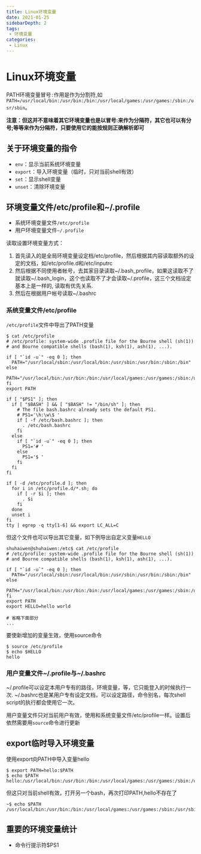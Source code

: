 ```yaml
---
title: Linux环境变量
date: 2021-01-25
sidebarDepth: 2
tags:
 - 环境变量
categories:
 - Linux
---
```


# Linux环境变量
PATH环境变量冒号`:`作用是作为分割符,如`PATH=/usr/local/bin:/usr/bin:/bin:/usr/local/games:/usr/games:/sbin:/usr/sbin`。

**注意：但这并不意味着其它环境变量也是以冒号:来作为分隔符，其它也可以有分号;等等来作为分隔符，只要使用它的能按规则正确解析即可**
## 关于环境变量的指令
- `env`：显示当前系统环境变量
- `export`：导入环境变量（临时，只对当前shell有效）
- `set`：显示shell变量
- `unset`：清除环境变量

## 环境变量文件/etc/profile和~/.profile
- 系统环境变量文件`/etc/profile`
- 用户环境变量文件`~/.profile`

读取设置环境变量方式：
1. 首先读入的是全局环境变量设定档/etc/profile，然后根据其内容读取额外的设定的文档，如/etc/profile.d和/etc/inputrc
2. 然后根据不同使用者帐号，去其家目录读取~/.bash_profile，如果这读取不了就读取~/.bash_login，这个也读取不了才会读取~/.profile，这三个文档设定基本上是一样的, 读取有优先关系.
3. 然后在根据用户帐号读取~/.bashrc

### 系统变量文件/etc/profile
`/etc/profile`文件中导出了PATH变量
```shellsession
$ cat /etc/profile
# /etc/profile: system-wide .profile file for the Bourne shell (sh(1))
# and Bourne compatible shells (bash(1), ksh(1), ash(1), ...).

if [ "`id -u`" -eq 0 ]; then
  PATH="/usr/local/sbin:/usr/local/bin:/usr/sbin:/usr/bin:/sbin:/bin"
else
  PATH="/usr/local/bin:/usr/bin:/bin:/usr/local/games:/usr/games:/sbin:/usr/sbin"
fi
export PATH

if [ "$PS1" ]; then
  if [ "$BASH" ] && [ "$BASH" != "/bin/sh" ]; then
    # The file bash.bashrc already sets the default PS1.
    # PS1='\h:\w\$ '
    if [ -f /etc/bash.bashrc ]; then
      . /etc/bash.bashrc
    fi
  else
    if [ "`id -u`" -eq 0 ]; then
      PS1='# '
    else
      PS1='$ '
    fi
  fi
fi

if [ -d /etc/profile.d ]; then
  for i in /etc/profile.d/*.sh; do
    if [ -r $i ]; then
      . $i
    fi
  done
  unset i
fi
tty | egrep -q tty[1-6] && export LC_ALL=C
```
但这个文件也可以导出其它变量，如下例导出自定义变量`HELLO`
```shellsession
shuhaiwen@shuhaiwen:/etc$ cat /etc/profile
# /etc/profile: system-wide .profile file for the Bourne shell (sh(1))
# and Bourne compatible shells (bash(1), ksh(1), ash(1), ...).

if [ "`id -u`" -eq 0 ]; then
  PATH="/usr/local/sbin:/usr/local/bin:/usr/sbin:/usr/bin:/sbin:/bin"
else
  PATH="/usr/local/bin:/usr/bin:/bin:/usr/local/games:/usr/games:/sbin:/usr/sbin"
fi
export PATH
export HELLO=hello world

# 省略下面部分
...
```
要使新增加的变量生效，使用source命令
```shellsession
$ source /etc/profile
$ echo $HELLO
hello
```
### 用户变量文件~/.profile与~/.bashrc
~/.profile可以设定本用户专有的路径，环境变量，等，它只能登入的时候执行一次. ~/.bashrc也是某用户专有设定文档，可以设定路径，命令别名，每次shell script的执行都会使用它一次。

用户变量文件只对当前用户有效，使用和系统变量文件/etc/profile一样。设置后依然需要用`source`命令进行更新
## export临时导入环境变量
使用export向PATH中导入变量hello
```shellsession
$ export PATH=hello:$PATH
$ echo $PATH
hello:/usr/local/bin:/usr/bin:/bin:/usr/local/games:/usr/games:/sbin:/usr/sbin
```
但这只对当前shell有效，打开另一个bash，再次打印PATH,hello不存在了
```shellsession
~$ echo $PATH
/usr/local/bin:/usr/bin:/bin:/usr/local/games:/usr/games:/sbin:/usr/sbin
```
## 重要的环境变量统计
- 命令行提示符$PS1
